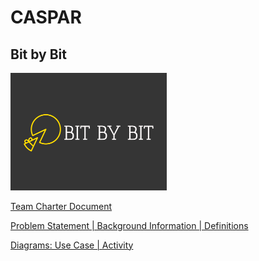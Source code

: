 # CASPAR
## Bit by Bit
<img src="documents/logo.png"  width="250">


[Team Charter Document](/documents/Team%20Charter%20Document.pdf)


[Problem Statement | Background Information | Definitions ](https://docs.google.com/document/d/1A_PTaAfZaO725dkoK5iaJpZ7CXL1f3Tv7gFU-8nPMUU/edit?pli=1)

[Diagrams: Use Case | Activity](https://drive.google.com/file/d/1nb5cdXddBkPlkH2G7F_eNyJtMI6noM9h/view?usp=sharing)

